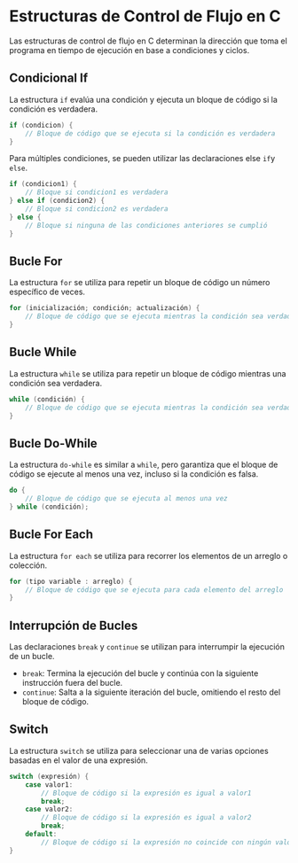 # Estructuras de Control de Flujo en C

Las estructuras de control de flujo en C determinan la dirección que toma el programa en tiempo de ejecución en base a condiciones y ciclos.

## Condicional If

La estructura `if` evalúa una condición y ejecuta un bloque de código si la condición es verdadera.

```c
if (condicion) {
    // Bloque de código que se ejecuta si la condición es verdadera
}
```

Para múltiples condiciones, se pueden utilizar las declaraciones else `if`y `else`.
```c
if (condicion1) {
    // Bloque si condicion1 es verdadera
} else if (condicion2) {
    // Bloque si condicion2 es verdadera
} else {
    // Bloque si ninguna de las condiciones anteriores se cumplió
}
```
## Bucle For

La estructura `for` se utiliza para repetir un bloque de código un número específico de veces.

```c
for (inicialización; condición; actualización) {
    // Bloque de código que se ejecuta mientras la condición sea verdadera
}
```

## Bucle While

La estructura `while` se utiliza para repetir un bloque de código mientras una condición sea verdadera.

```c
while (condición) {
    // Bloque de código que se ejecuta mientras la condición sea verdadera
}
```

## Bucle Do-While

La estructura `do-while` es similar a `while`, pero garantiza que el bloque de código se ejecute al menos una vez, incluso si la condición es falsa.

```c
do {
    // Bloque de código que se ejecuta al menos una vez
} while (condición);
```

## Bucle For Each

La estructura `for each` se utiliza para recorrer los elementos de un arreglo o colección.

```c
for (tipo variable : arreglo) {
    // Bloque de código que se ejecuta para cada elemento del arreglo
}
```

## Interrupción de Bucles

Las declaraciones `break` y `continue` se utilizan para interrumpir la ejecución de un bucle.

- `break`: Termina la ejecución del bucle y continúa con la siguiente instrucción fuera del bucle.
- `continue`: Salta a la siguiente iteración del bucle, omitiendo el resto del bloque de código.

## Switch

La estructura `switch` se utiliza para seleccionar una de varias opciones basadas en el valor de una expresión.

```c
switch (expresión) {
    case valor1:
        // Bloque de código si la expresión es igual a valor1
        break;
    case valor2:
        // Bloque de código si la expresión es igual a valor2
        break;
    default:
        // Bloque de código si la expresión no coincide con ningún valor
}
```
